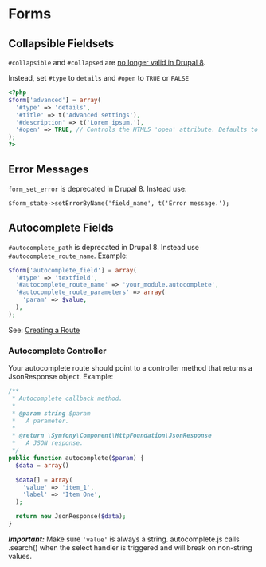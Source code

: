 # Forms

## Collapsible Fieldsets

`#collapsible` and `#collapsed` are [no longer valid in Drupal 8](https://www.drupal.org/node/1852020).

Instead, set `#type` to `details` and `#open` to `TRUE` or `FALSE`

```php
<?php
$form['advanced'] = array(
  '#type' => 'details',
  '#title' => t('Advanced settings'),
  '#description' => t('Lorem ipsum.'),
  '#open' => TRUE, // Controls the HTML5 'open' attribute. Defaults to FALSE.
);
?>
```

## Error Messages

`form_set_error` is deprecated in Drupal 8. Instead use:

`$form_state->setErrorByName('field_name', t('Error message.');`

## Autocomplete Fields

`#autocomplete_path` is deprecated in Drupal 8. Instead use `#autocomplete_route_name`. Example:

```php
$form['autocomplete_field'] = array(
  '#type' => 'textfield',
  '#autocomplete_route_name' => 'your_module.autocomplete',
  '#autocomplete_route_parameters' => array(
    'param' => $value,
  ),
);
```

See: [Creating a Route](https://github.com/thinkshout/ts_recipes/blob/master/drupal8/menus_paths.md#creating-a-route)

### Autocomplete Controller

Your autocomplete route should point to a controller method that returns a JsonResponse object. Example:

```php
/**
 * Autocomplete callback method.
 *
 * @param string $param
 *   A parameter.
 *
 * @return \Symfony\Component\HttpFoundation\JsonResponse
 *   A JSON response.
 */
public function autocomplete($param) {
  $data = array()

  $data[] = array(
    'value' => 'item_1',
    'label' => 'Item One',
  );

  return new JsonResponse($data);
}
```

***Important:*** Make sure `'value'` is always a string. autocomplete.js calls .search() when the select handler is triggered and will break on non-string values.
